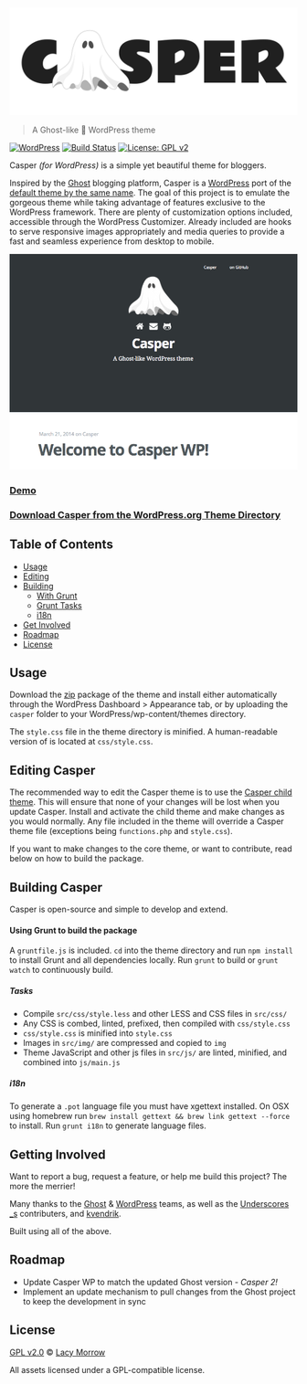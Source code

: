 
![Casper](img/casper.png "Casper")

> A Ghost-like 👻 WordPress theme

[![WordPress](https://img.shields.io/wordpress/v/akismet.svg)]() [![Build Status](https://travis-ci.org/lacymorrow/casper.svg?branch=master)](https://travis-ci.org/lacymorrow/casper) [![License: GPL v2](https://img.shields.io/badge/License-GPL%20v2-blue.svg)](https://www.gnu.org/licenses/old-licenses/gpl-2.0.en.html)

Casper *(for WordPress)* is a simple yet beautiful theme for bloggers.

Inspired by the [Ghost](http://ghost.org) blogging platform, Casper is a [WordPress](http://wordpress.org) port of the [default theme by the same name](https://github.com/TryGhost/Casper). The goal of this project is to emulate the gorgeous theme while taking advantage of features exclusive to the WordPress framework. There are plenty of customization options included, accessible through the WordPress Customizer. Already included are hooks to serve responsive images appropriately and media queries to provide a fast and seamless experience from desktop to mobile.

![screenshot](screenshot.png "screenshot")

### [Demo](http://lacymorrow.com/projects/casper/)

### [Download Casper from the WordPress.org Theme Directory](http://wordpress.org/themes/casper)


## Table of Contents

- [Usage](#usage)
- [Editing](#editing-casper)
- [Building](#building-casper)
    - [With Grunt](#using-grunt-to-build-the-package)
    - [Grunt Tasks](#tasks)
    - [i18n](#i18n)
- [Get Involved](#getting-involved)
- [Roadmap](#roadmap)
- [License](#license)


## Usage

Download the [zip](https://github.com/lacymorrow/casper/archive/master.zip) package of the theme and install either automatically through the WordPress Dashboard > Appearance tab, or by uploading the `casper` folder to your WordPress/wp-content/themes directory.

The `style.css` file in the theme directory is minified. A human-readable version of is located at `css/style.css`.


## Editing Casper

The recommended way to edit the Casper theme is to use the [Casper child theme](https://github.com/lacymorrow/casper-child). This will ensure that none of your changes will be lost when you update Casper. Install and activate the child theme and make changes as you would normally. Any file included in the theme will override a Casper theme file (exceptions being `functions.php` and `style.css`).

If you want to make changes to the core theme, or want to contribute, read below on how to build the package.


## Building Casper

Casper is open-source and simple to develop and extend.


#### Using Grunt to build the package

A `gruntfile.js` is included. `cd` into the theme directory and run `npm install` to install Grunt and all dependencies locally. Run `grunt` to build or `grunt watch` to continuously build.

##### Tasks

 * Compile `src/css/style.less` and other LESS and CSS files in `src/css/`
 * Any CSS is combed, linted, prefixed, then compiled with `css/style.css`
 * `css/style.css` is minified into `style.css`
 * Images in `src/img/` are compressed and copied to `img`
 * Theme JavaScript and other js files in `src/js/` are linted, minified, and combined into `js/main.js`

##### i18n

To generate a `.pot` language file you must have xgettext installed. On OSX using homebrew run `brew install gettext && brew link gettext --force` to install. Run `grunt i18n` to generate language files.


## Getting Involved

Want to report a bug, request a feature, or help me build this project? The more the merrier!


Many thanks to the [Ghost](http://ghost.org) & [WordPress](http://wordpress.org) teams, as well as the [Underscores \_s](http://underscores.me/) contributers, and [kvendrik](https://github.com/kvendrik/responsive-images.js).

Built using all of the above.


## Roadmap
 * Update Casper WP to match the updated Ghost version - _Casper 2!_
 * Implement an update mechanism to pull changes from the Ghost project to keep the development in sync


## License

[GPL v2.0](http://www.gnu.org/licenses/gpl-2.0.html) © [Lacy Morrow](http://lacymorrow.com)

All assets licensed under a GPL-compatible license.
